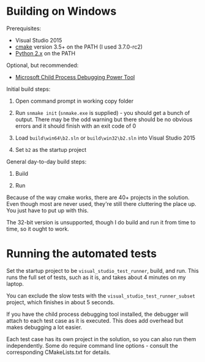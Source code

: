 # Building on Windows

Prerequisites:

- Visual Studio 2015
- [cmake](https://cmake.org/) version 3.5+ on the PATH (I used
  3.7.0-rc2)
- [Python 2.x](https://www.python.org/download/releases/2.7/) on the
  PATH
  
Optional, but recommended:

- [Microsoft Child Process Debugging Power Tool](https://marketplace.visualstudio.com/items?itemName=GreggMiskelly.MicrosoftChildProcessDebuggingPowerTool)

Initial build steps:

1. Open command prompt in working copy folder 

2. Run `snmake init` (`snmake.exe` is supplied) - you should get a
   bunch of output. There may be the odd warning but there should be
   no obvious errors and it should finish with an exit code of 0
   
3. Load `build\win64\b2.sln` or `build\win32\b2.sln` into Visual
   Studio 2015

4. Set `b2` as the startup project

General day-to-day build steps:

1. Build

2. Run

Because of the way cmake works, there are 40+ projects in the
solution. Even though most are never used, they're still there
cluttering the place up. You just have to put up with this.

The 32-bit version is unsupported, though I do build and run it from
time to time, so it ought to work.

# Running the automated tests

Set the startup project to be `visual_studio_test_runner`, build, and
run. This runs the full set of tests, such as it is, and takes about 4
minutes on my laptop.

You can exclude the slow tests with the
`visual_studio_test_runner_subset` project, which finishes in about 5
seconds.

If you have the child process debugging tool installed, the debugger
will attach to each test case as it is executed. This does add
overhead but makes debugging a lot easier.

Each test case has its own project in the solution, so you can also
run them independently. Some do require command line options - consult
the corresponding CMakeLists.txt for details.
